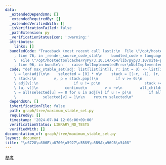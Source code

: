 ```yaml
---
data:
  _extendedDependsOn: []
  _extendedRequiredBy: []
  _extendedVerifiedWith: []
  _isVerificationFailed: false
  _pathExtension: py
  _verificationStatusIcon: ':warning:'
  attributes:
    links: []
  bundledCode: "Traceback (most recent call last):\n  File \"/opt/hostedtoolcache/PyPy/3.10.14/x64/lib/pypy3.10/site-packages/onlinejudge_verify/documentation/build.py\"\
    , line 76, in _render_source_code_stat\n    bundled_code = language.bundle(\n\
    \  File \"/opt/hostedtoolcache/PyPy/3.10.14/x64/lib/pypy3.10/site-packages/onlinejudge_verify/languages/python.py\"\
    , line 96, in bundle\n    raise NotImplementedError\nNotImplementedError\n"
  code: "def max_stable_set(adj: list[list[int]], r: int = 0) -> list[int]:\n    n\
    \ = len(adj)\n\n    selected = [0] * n\n    stack = [(~r, -1), (r, -1)]\n    while\
    \ stack:\n        v, p = stack.pop()\n        if v >= 0:\n            for u in\
    \ adj[v]:\n                if u != p:\n                    stack += [(~u, v),\
    \ (u, v)]\n            continue\n        v = ~v\n        all_children_not_selected\
    \ = all(selected[u] == 0 for u in adj[v] if u != p)\n        if all_children_not_selected:\n\
    \            selected[v] = 1\n\n    return selected\n"
  dependsOn: []
  isVerificationFile: false
  path: graph/tree/maximum_stable_set.py
  requiredBy: []
  timestamp: '2024-07-04 12:06:06+09:00'
  verificationStatus: LIBRARY_NO_TESTS
  verifiedWith: []
documentation_of: graph/tree/maximum_stable_set.py
layout: document
title: "\u6728\u306E\u6700\u5927\u5B89\u5B9A\u96C6\u5408"
---
```


[参考](https://algo-method.com/tasks/978)